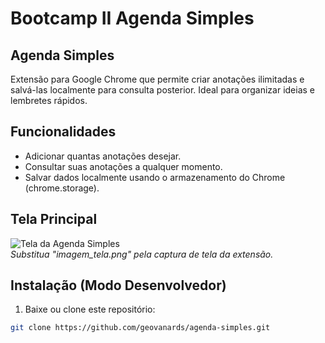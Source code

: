 # Bootcamp II Agenda Simples
## Agenda Simples

Extensão para Google Chrome que permite criar anotações ilimitadas e salvá-las localmente para consulta posterior. Ideal para organizar ideias e lembretes rápidos.

## Funcionalidades

- Adicionar quantas anotações desejar.
- Consultar suas anotações a qualquer momento.
- Salvar dados localmente usando o armazenamento do Chrome (chrome.storage).

## Tela Principal

![Tela da Agenda Simples](./docs/imagem_tela.png)  
*Substitua "imagem_tela.png" pela captura de tela da extensão.*

## Instalação (Modo Desenvolvedor)

1. Baixe ou clone este repositório:

```bash
git clone https://github.com/geovanards/agenda-simples.git
